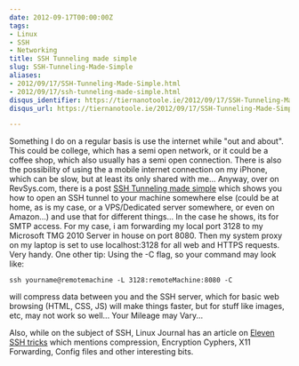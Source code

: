 ```yaml
---
date: 2012-09-17T00:00:00Z
tags:
- Linux
- SSH
- Networking
title: SSH Tunneling made simple
slug: SSH-Tunneling-Made-Simple
aliases:
- 2012/09/17/SSH-Tunneling-Made-Simple.html
- 2012/09/17/ssh-tunneling-made-simple.html
disqus_identifier: https://tiernanotoole.ie/2012/09/17/SSH-Tunneling-Made-Simple.html
disqus_url: https://tiernanotoole.ie/2012/09/17/SSH-Tunneling-Made-Simple.html

---
```

 
 
 

Something I do on a regular basis is use the internet while "out and about". This could be college, which has a semi open network, or it could be a coffee shop, which also usually has a semi open connection. There is also the possibility of using the a mobile internet connection on my iPhone, which can be slow, but at least its only shared with me... Anyway, over on RevSys.com, there is a post [SSH Tunneling made simple][1] which shows you how to open an SSH tunnel to your machine somewhere else (could be at home, as is my case, or a VPS/Dedicated server somewhere, or even on Amazon...) and use that for different things... In the case he shows, its for SMTP access. For my case, i am forwarding my local port 3128 to my Microsoft TMG 2010 Server in house on port 8080. Then my system proxy on my laptop is set to use localhost:3128 for all web and HTTPS requests. Very handy. One other tip: Using the -C flag, so your command may look like:

    ssh yourname@remotemachine -L 3128:remoteMachine:8080 -C

will compress data between you and the SSH server, which for basic web browsing (HTML, CSS, JS) will make things faster, but for stuff like images, etc, may not work so well... Your Mileage may Vary...

Also, while on the subject of SSH, Linux Journal has an article on [Eleven SSH tricks][2] which mentions compression, Encryption Cyphers, X11 Forwarding, Config files and other interesting bits.

[1]:http://www.revsys.com/writings/quicktips/ssh-tunnel.html
[2]:http://www.linuxjournal.com/article/6602
